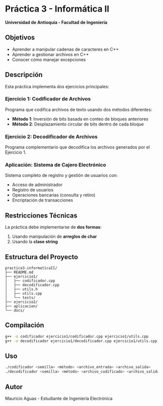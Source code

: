 # Práctica 3 - Informática II
**Universidad de Antioquia - Facultad de Ingeniería**

## Objetivos
- Aprender a manipular cadenas de caracteres en C++
- Aprender a gestionar archivos en C++
- Conocer cómo manejar excepciones

## Descripción
Esta práctica implementa dos ejercicios principales:

### Ejercicio 1: Codificador de Archivos
Programa que codifica archivos de texto usando dos métodos diferentes:
- **Método 1**: Inversión de bits basada en conteo de bloques anteriores
- **Método 2**: Desplazamiento circular de bits dentro de cada bloque

### Ejercicio 2: Decodificador de Archivos
Programa complementario que decodifica los archivos generados por el Ejercicio 1.

### Aplicación: Sistema de Cajero Electrónico
Sistema completo de registro y gestión de usuarios con:
- Acceso de administrador
- Registro de usuarios
- Operaciones bancarias (consulta y retiro)
- Encriptación de transacciones

## Restricciones Técnicas
La práctica debe implementarse de **dos formas**:
1. Usando manipulación de **arreglos de char**
2. Usando la **clase string**

## Estructura del Proyecto
```
practica3-informaticaII/
├── README.md
├── ejercicio1/
│   ├── codificador.cpp
│   ├── decodificador.cpp
│   ├── utils.h
│   ├── utils.cpp
│   └── tests/
├── ejercicio2/
├── aplicacion/
└── docs/
```

## Compilación
```bash
g++ -o codificador ejercicio1/codificador.cpp ejercicio1/utils.cpp
g++ -o decodificador ejercicio1/decodificador.cpp ejercicio1/utils.cpp
```

## Uso
```bash
./codificador <semilla> <método> <archivo_entrada> <archivo_salida>
./decodificador <semilla> <método> <archivo_codificado> <archivo_salida>
```

## Autor
Mauricio Aguas - Estudiante de Ingeniería Electrónica